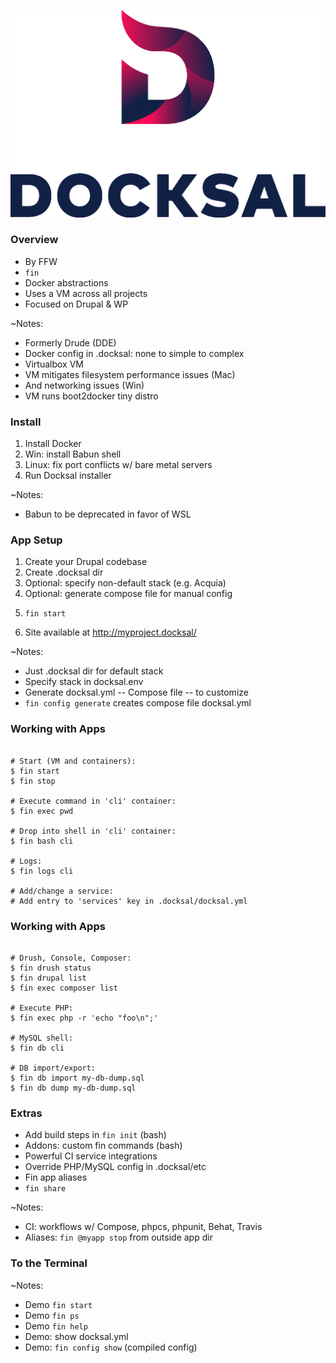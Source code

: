![Docksal](slides/img/logo-docksal.png)


### Overview

* By FFW
* `fin`
* Docker abstractions
* Uses a VM across all projects
* Focused on Drupal & WP

~Notes:
* Formerly Drude (DDE)
* Docker config in .docksal: none to simple to complex
* Virtualbox VM
* VM mitigates filesystem performance issues (Mac)
* And networking issues (Win)
* VM runs boot2docker tiny distro


### Install

1. Install Docker
1. Win: install Babun shell
1. Linux: fix port conflicts w/ bare metal servers
1. Run Docksal installer

~Notes:
* Babun to be deprecated in favor of WSL


### App Setup

1. Create your Drupal codebase
1. Create .docksal dir
1. Optional: specify non-default stack (e.g. Acquia)
1. Optional: generate compose file for manual config
1. <pre><code class="bash" data-trim data-noescape>fin start</code></pre>
1. Site available at http://myproject.docksal/

~Notes:
* Just .docksal dir for default stack
* Specify stack in docksal.env
* Generate docksal.yml -- Compose file -- to customize
* `fin config generate` creates compose file docksal.yml


### Working with Apps

 <pre><code class="bash" data-trim data-noescape>
# Start (VM and containers):
$ fin start
$ fin stop

# Execute command in 'cli' container:
$ fin exec pwd

# Drop into shell in 'cli' container:
$ fin bash cli

# Logs:
$ fin logs cli

# Add/change a service:
# Add entry to 'services' key in .docksal/docksal.yml
</code></pre>


### Working with Apps

 <pre><code class="bash" data-trim data-noescape>
# Drush, Console, Composer:
$ fin drush status
$ fin drupal list
$ fin exec composer list

# Execute PHP:
$ fin exec php -r 'echo "foo\n";'

# MySQL shell:
$ fin db cli

# DB import/export:
$ fin db import my-db-dump.sql
$ fin db dump my-db-dump.sql
</code></pre>


### Extras

* Add build steps in `fin init` (bash)
* Addons: custom fin commands (bash)
* Powerful CI service integrations
* Override PHP/MySQL config in .docksal/etc
* Fin app aliases
* `fin share`

~Notes:
* CI: workflows w/ Compose, phpcs, phpunit, Behat, Travis
* Aliases: `fin @myapp stop` from outside app dir


### To the Terminal

~Notes:
* Demo `fin start`
* Demo `fin ps`
* Demo `fin help`
* Demo: show docksal.yml
* Demo: `fin config show` (compiled config)

